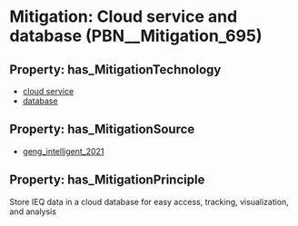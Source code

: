 # Mitigation: __Cloud service and database__ (PBN__Mitigation_695)

## Property: has_MitigationTechnology

* [cloud service](../Technology/PBN__Technology_3388)
* [database](../Technology/PBN__Technology_3389)

## Property: has_MitigationSource

* [geng_intelligent_2021](../Article/PBN__Article_62)

## Property: has_MitigationPrinciple

Store IEQ data in a cloud database for easy access, tracking, visualization, and analysis

